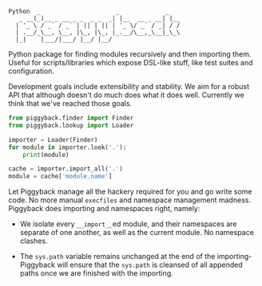 ```
Python  _                     _             _
   _ __(_)__ _ __ _ _  _ _  _| |__  __ _ __| |__
  | '_ \ / _` / _` | || | || | '_ \/ _` / _| / /
  | .__/_\__, \__, |\_, |\_, |_.__/\__,_\__|_\_\
  |_|    |___/|___/ |__/ |__/
```

Python package for finding modules recursively and then
importing them. Useful for scripts/libraries which expose
DSL-like stuff, like test suites and configuration.

Development goals include extensibility and stability. We
aim for a robust API that although doesn't do much does what
it does well. Currently we think that we've reached those
goals.

```python
from piggyback.finder import Finder
from piggyback.lookup import Loader

importer = Loader(Finder)
for module in importer.look('.'):
    print(module)

cache = importer.import_all('.')
module = cache['module.name']
```

Let Piggyback manage all the hackery required for you and
go write some code. No more manual `execfiles` and namespace
management madness. Piggyback does importing and namespaces
right, namely:

- We isolate every `__import__`ed module, and their namespaces
  are separate of one another, as well as the current module.
  No namespace clashes.

- The `sys.path` variable remains unchanged at the end of the
  importing- Piggyback will ensure that the `sys.path` is
  cleansed of all appended paths once we are finished with
  the importing.
